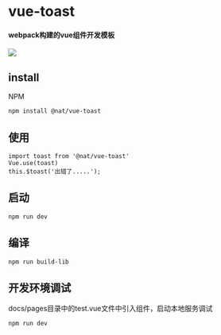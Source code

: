# vue-toast
#### webpack构建的vue组件开发模板
![](//cdn.51talk.com/apollo/images/bbb0563abe69b5d42be642e2f3801516.png)

## install
NPM
```
npm install @nat/vue-toast
```
## 使用
```
import toast from '@nat/vue-toast'
Vue.use(toast)
this.$toast('出错了.....');
```
## 启动
```
npm run dev
```
## 编译
```
npm run build-lib
```
## 开发环境调试
docs/pages目录中的test.vue文件中引入组件，启动本地服务调试
```
npm run dev
```